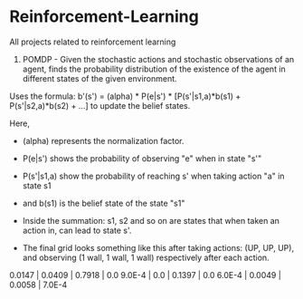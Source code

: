 # Reinforcement-Learning
All projects related to reinforcement learning

1. POMDP - Given the stochastic actions and stochastic observations of an agent, finds the probability distribution of the existence of the agent in different states of the given environment.

Uses the formula: b'(s') = (alpha) * P(e|s') * [P(s'|s1,a)*b(s1) + P(s'|s2,a)*b(s2) + ...] to update the belief states.

Here, 

- (alpha) represents the normalization factor.

- P(e|s') shows the probability of observing "e" when in state "s'"

- P(s'|s1,a) show the probability of reaching s' when taking action "a" in state s1

- and b(s1) is the belief state of the state "s1"

- Inside the summation: s1, s2 and so on are states that when taken an action in, can lead to state s'.

- The final grid looks something like this after taking actions: (UP, UP, UP), and observing (1 wall, 1 wall, 1 wall) respectively after each action.

0.0147 | 0.0409 | 0.7918 | 0.0
9.0E-4 | 0.0    | 0.1397 | 0.0
6.0E-4 | 0.0049 | 0.0058 | 7.0E-4
